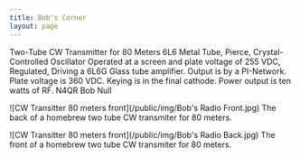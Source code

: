 ```yaml
---
title: Bob's Corner
layout: page
---
```


Two-Tube CW Transmitter for 80 Meters 6L6 Metal Tube, Pierce, Crystal-Controlled Oscillator 
Operated at a screen and plate voltage of 255 VDC, Regulated, Driving a 6L6G Glass tube 
amplifier. Output is by a PI-Network. Plate voltage is 360 VDC. Keying is in the final 
cathode. Power output is ten watts of RF. N4QR Bob Null 

![CW Transitter 80 meters front](/public/img/Bob's Radio Front.jpg)
The back of a homebrew two tube CW transmiter for 80 meters.

![CW Transitter 80 meters front](/public/img/Bob's Radio Back.jpg)
The front of a homebrew two tube CW transmiter for 80 meters.
